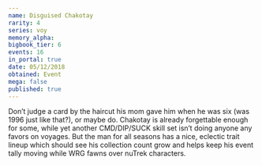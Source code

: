 ```yaml
---
name: Disguised Chakotay
rarity: 4
series: voy
memory_alpha:
bigbook_tier: 6
events: 16
in_portal: true
date: 05/12/2018
obtained: Event
mega: false
published: true
---
```


Don’t judge a card by the haircut his mom gave him when he was six (was 1996 just like that?), or maybe do. Chakotay is already forgettable enough for some, while yet another CMD/DIP/SUCK skill set isn’t doing anyone any favors on voyages. But the man for all seasons has a nice, eclectic trait lineup which should see his collection count grow and helps keep his event tally moving while WRG fawns over nuTrek characters.
